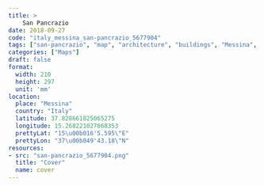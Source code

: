 ```yaml
---
title: > 
    San Pancrazio
date: 2018-09-27
code: "italy_messina_san-pancrazio_5677904"
tags: ["san-pancrazio", "map", "architecture", "buildings", "Messina", "Italy"]
categories: ["Maps"]
draft: false
format:
  width: 210
  height: 297
  unit: 'mm'
location:
  place: "Messina"
  country: "Italy"
  latitude: 37.828661825065275
  longitude: 15.268221027668353
  prettyLat: "15\u00b016'5.595\"E"
  prettyLon: "37\u00b049'43.18\"N"
resources:
- src: "san-pancrazio_5677904.png"
  title: "Cover"
  name: cover
---
```

